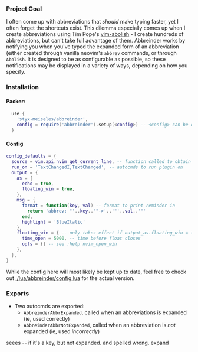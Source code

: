 
### Project Goal
I often come up with abbreviations that _should_ make typing faster, yet I often forget the shortcuts exist.
This dilemma especially comes up when I create abbreviations using Tim Pope's [vim-abolish](https://github.com/tpope/vim-abolish) - I create hundreds of abbreviations, but can't take full advantage of them.
Abbreinder works by notifying you when you've typed the expanded form of an abbreviation (either created through vanilla neovim's `abbrev` commands, or through `Abolish`. It is designed to be as configurable as possible, so these notifications may be displayed in a variety of ways, depending on how you specify.


### Installation

#### Packer: 
```lua
  use {
    'styx-meiseles/abbreinder',
    config = require('abbreinder').setup(<config>) -- <config> can be empty to stay with defaults
  }
```

#### Config
```lua
config_defaults = {
  source = vim.api.nvim_get_current_line, -- function called to obtain text to parse
  run_on = 'TextChangedI,TextChanged', -- autocmds to run plugin on
  output = {
    as = {
      echo = true,
      floating_win = true,
    },
    msg = {
      format = function(key, val) -- format to print reminder in
        return 'abbrev: "'..key..'"->'..'"'..val..'"'
      end,
      highlight = 'BlueItalic'
    },
    floating_win = { -- only takes effect if output_as.floating_win = true
      time_open = 5000, -- time before float closes
      opts = {} -- see :help nvim_open_win
    },
  },
}
```
While the config here will most likely be kept up to date, feel free to check out [./lua/abbreinder/config.lua](./lua/abbreinder/config.lua) for the actual version.

### Exports
+ Two autocmds are exported:
  + `AbbreinderAbbrExpanded`, called when an abbreviations is expanded (ie, used correctly)
  + `AbbreinderAbbrNotExpanded`, called when an abbreviation is _not_ expanded (ie, used _incorrectly_)


seees 
-- if it's a key, but not expanded. and spelled wrong. expand
